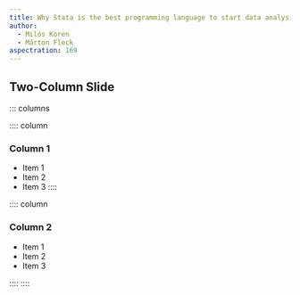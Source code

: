 ```yaml
---
title: Why Stata is the best programming language to start data analysis
author: 
  - Milós Koren
  - Márton Fleck
aspectration: 169
---
```


## Two-Column Slide
::: columns

:::: column

### Column 1
- Item 1
- Item 2
- Item 3
::::

:::: column
### Column 2

- Item 1
- Item 2
- Item 3

::::
::::

